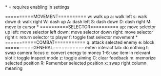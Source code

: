 \* = requires enabling in settings

==========MOVEMENT==========
w: walk up
a: walk left
s: walk down
d: walk right
W: dash up
A: dash left
S: dash down
D: dash right
M: move to cursor \*
==========SELECTOR==========
up: move selector up
left: move selector left
down: move selector down
right: move selector right
r: return selector to player
f: toggle fast selector movement \*
===========COMBAT===========
q: attack selected enemy
e: block
==========GENERAL===========
enter: interact
tab: do nothing
t: swap camera focus
c: convert energy to money
1-6: use item in relevant slot
i: toggle inspect mode
z: toggle aiming
C: clear feedback
m: memorize selected position
R: Remember selected position
x: swap right column meaning

